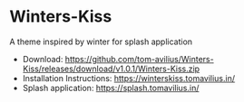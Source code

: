 # Winters-Kiss

A theme inspired by winter for splash application

- Download: https://github.com/tom-avilius/Winters-Kiss/releases/download/v1.0.1/Winters-Kiss.zip
- Installation Instructions: https://winterskiss.tomavilius.in/
- Splash application: https://splash.tomavilius.in/
